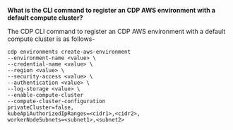 **What is the CLI command to register an CDP AWS environment with a default compute cluster?**

The CDP CLI command to register an CDP AWS environment with a default compute cluster is as follows-
```
cdp environments create-aws-environment 
--environment-name <value> \
--credential-name <value> \
--region <value> \
--security-access <value> \
--authentication <value> \
--log-storage <value> \
--enable-compute-cluster
--compute-cluster-configuration
privateCluster=false, 
kubeApiAuthorizedIpRanges=<cidr1>,<cidr2>,
workerNodeSubnets=<subnet1>,<subnet2>
```